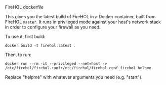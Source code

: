 FireHOL dockerfile

This gives you the latest build of FireHOL in a Docker container, built from FireHOL `master`. It runs in privileged mode against your host's network stack in order to configure your firewall as you need.

To use it, first build:

```
docker build -t firehol:latest .
```

Then, to run:

```
docker run --rm -it --privileged --net=host -v /etc/firehol/firehol.conf:/etc/firehol/firehol.conf firehol helpme
```

Replace "helpme" with whatever arguments you need (e.g. "start").
